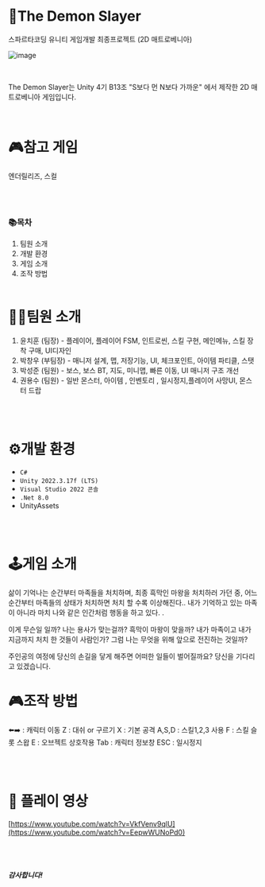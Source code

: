 # 🚩The Demon Slayer
스파르타코딩 유니티 게임개발 최종프로젝트 (2D 매트로베니아) 

![image](https://github.com/user-attachments/assets/46ea6391-1e49-4d4d-9c86-cff9c7d5e211)


<br/>

The Demon Slayer는 Unity 4기 B13조 "S보다 먼 N보다 가까운" 에서 제작한 2D 매트로베니아 게임입니다.

<br/>

# 🎮참고 게임
엔더릴리즈, 스컬 

<br/><br/>

### 📚목차
1. 팀원 소개
2. 개발 환경
3. 게임 소개
4. 조작 방법
<br/><br/>

# 💁‍♂️팀원 소개
1. 윤치훈 (팀장) - 플레이어, 플레이어 FSM, 인트로씬, 스킬 구현, 메인메뉴, 스킬 장착 구매, UI디자인
2. 박창우 (부팀장) - 매니저 설계, 맵, 저장기능, UI, 체크포인트, 아이템 파티클, 스탯
3. 박성준 (팀원) - 보스, 보스 BT, 지도, 미니맵, 빠른 이동, UI 매니저 구조 개선
4. 권용수 (팀원) - 일반 몬스터, 아이템 , 인벤토리 , 일시정지,플레이어 사망UI, 몬스터 드랍 


<br/><br/>

# ⚙개발 환경
* ``C#``
* ``Unity 2022.3.17f (LTS)``
* ``Visual Studio 2022 콘솔``
* ``.Net 8.0``
* UnityAssets

<br/><br/>

# 🕹게임 소개
삶이 기억나는 순간부터 마족들을 처치하며, 최종 흑막인 마왕을 처치하러 가던 중,  어느 순간부터 마족들의 상태가 처치하면 처치 할 수록 이상해진다..  내가 기억하고 있는 마족이 아니라 마치 나와 같은 인간처럼 행동을 하고 있다. .

이게 무슨일 일까? 나는 용사가 맞는걸까? 흑막이 마왕이 맞을까? 내가 마족이고 내가 지금까지 처치 한 것들이 사람인가? 그럼 나는 무엇을 위해 앞으로 전진하는 것일까?  

주인공의 여정에 당신의 손길을 닿게 해주면 어떠한 일들이 벌어질까요? 당신을 기다리고 있겠습니다.

# 🎮조작 방법
⬅️➡️ : 캐릭터 이동 
Z : 대쉬 or 구르기
X : 기본 공격
A,S,D : 스킬1,2,3 사용
F : 스킬 슬롯 스왑
E : 오브젝트 상호작용
Tab : 캐릭터 정보창
ESC : 일시정지 

<br/><br/>

# 🎥 플레이 영상
[https://www.youtube.com/watch?v=VkfVenv9qlU](https://www.youtube.com/watch?v=EepwWUNoPd0)

<br/><br/>


##### 감사합니다!
